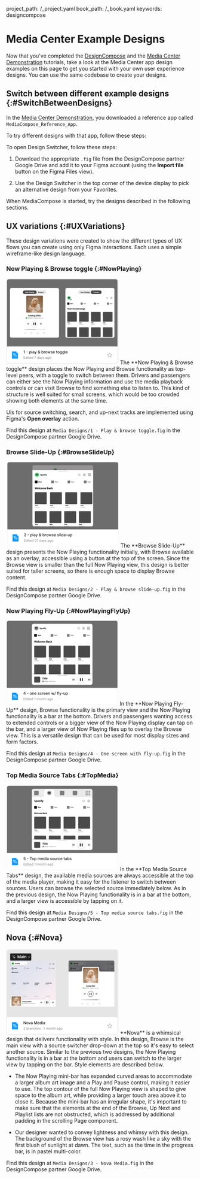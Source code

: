 project_path: /_project.yaml
book_path: /_book.yaml
keywords: designcompose

# Media Center Example Designs

Now that you've completed the [DesignCompose][1] and the [Media Center
Demonstration][2] tutorials, take a look at the Media Center app design examples
on this page to get you started with your own user experience designs. You can
use the same codebase to create your designs.

## Switch between different example designs {:#SwitchBetweenDesigns}

In the [Media Center Demonstration][2], you downloaded a reference app called
`MediaCompose_Reference_App`.

To try different designs with that app, follow these steps:

To open Design Switcher, follow these steps:

1.  Download the appropriate `.fig` file from the DesignCompose partner Google
    Drive and add it to your Figma account (using the **Import file** button on
    the Figma Files view).

1.  Use the Design Switcher in the top corner of the device display to pick an
    alternative design from your Favorites.

When MediaCompose is started, try the designs described in the following
sections.

## UX variations {:#UXVariations}

These design variations were created to show the different types of UX flows you
can create using only Figma interactions. Each uses a simple wireframe-like
design language.

### Now Playing & Browse toggle {:#NowPlaying}

<img src="./play-browse-toggle-1x.png" class="attempt-right">
The **Now Playing & Browse toggle** design places the Now Playing and Browse
functionality as top-level peers, with a toggle to switch between them. Drivers
and passengers can either see the Now Playing information and use the media
playback controls or can visit Browse to find something else to listen to. This
kind of structure is well suited for small screens, which would be too crowded
showing both elements at the same time.

UIs for source switching, search, and up-next tracks are implemented using
Figma's **Open overlay** action.

<p class="clear"></p>

Find this design at `Media Designs/1 - Play & browse toggle.fig` in the
DesignCompose partner Google Drive.

### Browse Slide-Up {:#BrowseSlideUp}

<img src="./play-browse-slide-up-1x.png" class="attempt-right">
The **Browse Slide-Up** design presents the Now Playing functionality initially,
with Browse available as an overlay, accessible using a button at the top of the
screen. Since the Browse view is smaller than the full Now Playing view, this
design is better suited for taller screens, so there is enough space to display
Browse content.

<p class="clear"></p>

Find this design at `Media Designs/2 - Play & browse slide-up.fig` in the
DesignCompose partner Google Drive.

### Now Playing Fly-Up {:#NowPlayingFlyUp}

<img src="./one-screen-fly-up-1x.png" class="attempt-right">
In the **Now Playing Fly-Up** design, Browse functionality is the primary view
and the Now Playing functionality is a bar at the bottom. Drivers and passengers
wanting access to extended controls or a bigger view of the Now Playing display
can tap on the bar, and a larger view of Now Playing flies up to overlay the
Browse view. This is a versatile design that can be used for most display sizes
and form factors.

<p class="clear"></p>

Find this design at `Media Designs/4 - One screen with fly-up.fig` in the
DesignCompose partner Google Drive.

### Top Media Source Tabs {:#TopMedia}

<img src="./top-tabs-1x.png" class="attempt-right">
In the **Top Media Source Tabs** design, the available media sources are always
accessible at the top of the media player, making it easy for the listener to
switch between sources. Users can browse the selected source immediately below.
As in the previous design, the Now Playing functionality is in a bar at the
bottom, and a larger view is accessible by tapping on it.

<p class="clear"></p>

Find this design at `Media Designs/5 - Top media source tabs.fig` in the
DesignCompose partner Google Drive.

## Nova {:#Nova}

<img src="./nova-1x.png" class="attempt-right">
**Nova** is a whimsical design that delivers functionality with style. In this
design, Browse is the main view with a source switcher drop-down at the top so
it's easy to select another source. Similar to the previous two designs, the Now
Playing functionality is in a bar at the bottom and users can switch to the
larger view by tapping on the bar. Style elements are described below.

*   The Now Playing mini-bar has expanded curved areas to accommodate a larger
    album art image and a Play and Pause control, making it easier to use. The
    top contour of the full Now Playing view is shaped to give space to the
    album art, while providing a larger touch area above it to close it. Because
    the mini-bar has an irregular shape, it's important to make sure that the
    elements at the end of the Browse, Up Next and Playlist lists are not
    obstructed, which is addressed by additional padding in the scrolling Page
    component.

*   Our designer wanted to convey lightness and whimsy with this design. The
    background of the Browse view has a rosy wash like a sky with the first
    blush of sunlight at dawn. The text, such as the time in the progress bar,
    is in pastel multi-color.

<p class="clear"></p>

Find this design at `Media Designs/3 - Nova Media.fig` in the DesignCompose
partner Google Drive.

[1]: /training/cars/designcompose/getting-started/tutorial
[2]: /training/cars/designcompose/media-center-demo
